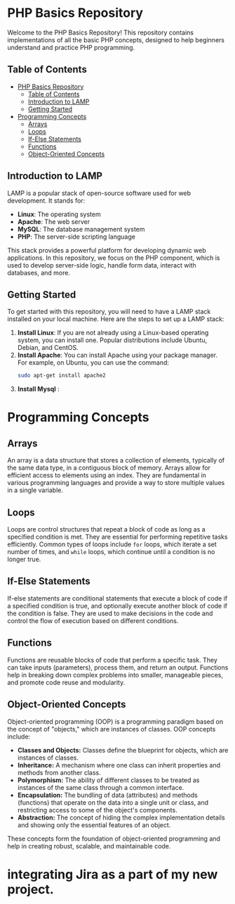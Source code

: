 # PHP Basics Repository

Welcome to the PHP Basics Repository! This repository contains implementations of all the basic PHP concepts, designed to help beginners understand and practice PHP programming.

## Table of Contents

- [PHP Basics Repository](#php-basics-repository)
  - [Table of Contents](#table-of-contents)
  - [Introduction to LAMP](#introduction-to-lamp)
  - [Getting Started](#getting-started)
- [Programming Concepts](#programming-concepts)
  - [Arrays](#arrays)
  - [Loops](#loops)
  - [If-Else Statements](#if-else-statements)
  - [Functions](#functions)
  - [Object-Oriented Concepts](#object-oriented-concepts)

## Introduction to LAMP

LAMP is a popular stack of open-source software used for web development. It stands for:

- **Linux**: The operating system
- **Apache**: The web server
- **MySQL**: The database management system
- **PHP**: The server-side scripting language

This stack provides a powerful platform for developing dynamic web applications. In this repository, we focus on the PHP component, which is used to develop server-side logic, handle form data, interact with databases, and more.

## Getting Started

To get started with this repository, you will need to have a LAMP stack installed on your local machine. Here are the steps to set up a LAMP stack:

1. **Install Linux**: If you are not already using a Linux-based operating system, you can install one. Popular distributions include Ubuntu, Debian, and CentOS.
2. **Install Apache**: You can install Apache using your package manager. For example, on Ubuntu, you can use the command:
   ```sh
   sudo apt-get install apache2 
3. **Install Mysql** : 

# Programming Concepts

## Arrays
An array is a data structure that stores a collection of elements, typically of the same data type, in a contiguous block of memory. Arrays allow for efficient access to elements using an index. They are fundamental in various programming languages and provide a way to store multiple values in a single variable.

## Loops
Loops are control structures that repeat a block of code as long as a specified condition is met. They are essential for performing repetitive tasks efficiently. Common types of loops include `for` loops, which iterate a set number of times, and `while` loops, which continue until a condition is no longer true.

## If-Else Statements
If-else statements are conditional statements that execute a block of code if a specified condition is true, and optionally execute another block of code if the condition is false. They are used to make decisions in the code and control the flow of execution based on different conditions.

## Functions
Functions are reusable blocks of code that perform a specific task. They can take inputs (parameters), process them, and return an output. Functions help in breaking down complex problems into smaller, manageable pieces, and promote code reuse and modularity.

## Object-Oriented Concepts
Object-oriented programming (OOP) is a programming paradigm based on the concept of "objects," which are instances of classes. OOP concepts include:

- **Classes and Objects:** Classes define the blueprint for objects, which are instances of classes.
- **Inheritance:** A mechanism where one class can inherit properties and methods from another class.
- **Polymorphism:** The ability of different classes to be treated as instances of the same class through a common interface.
- **Encapsulation:** The bundling of data (attributes) and methods (functions) that operate on the data into a single unit or class, and restricting access to some of the object's components.
- **Abstraction:** The concept of hiding the complex implementation details and showing only the essential features of an object.

These concepts form the foundation of object-oriented programming and help in creating robust, scalable, and maintainable code.


# integrating Jira as a part of my new project. 

